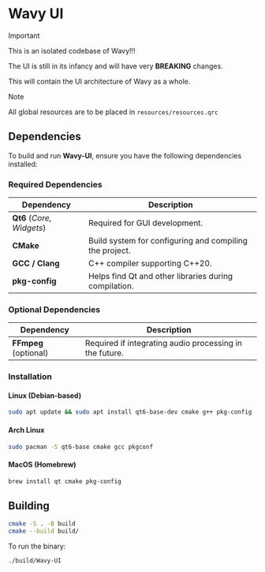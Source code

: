 # **Wavy UI**

> [!IMPORTANT]
> 
> This is an isolated codebase of Wavy!!!
> 
> The UI is still in its infancy and will have very **BREAKING** changes.
> 

This will contain the UI architecture of Wavy as a whole.

> [!NOTE]
> 
> All global resources are to be placed in `resources/resources.qrc`
> 

## Dependencies  

To build and run **Wavy-UI**, ensure you have the following dependencies installed:  

### **Required Dependencies**  

| Dependency  | Description |
|------------|-------------|
| **Qt6** (_Core, Widgets_) | Required for GUI development. |
| **CMake** | Build system for configuring and compiling the project. |
| **GCC / Clang** | C++ compiler supporting C++20. |
| **pkg-config** | Helps find Qt and other libraries during compilation. |

### **Optional Dependencies**  

| Dependency  | Description |
|------------|-------------|
| **FFmpeg** (optional) | Required if integrating audio processing in the future. |

### **Installation**  

#### **Linux (Debian-based)**  
```sh
sudo apt update && sudo apt install qt6-base-dev cmake g++ pkg-config
```

#### **Arch Linux**  
```sh
sudo pacman -S qt6-base cmake gcc pkgconf
```

#### **MacOS (Homebrew)**  
```sh
brew install qt cmake pkg-config
```

## Building

```bash 
cmake -S . -B build 
cmake --build build/
```

To run the binary:

```bash 
./build/Wavy-UI
```
